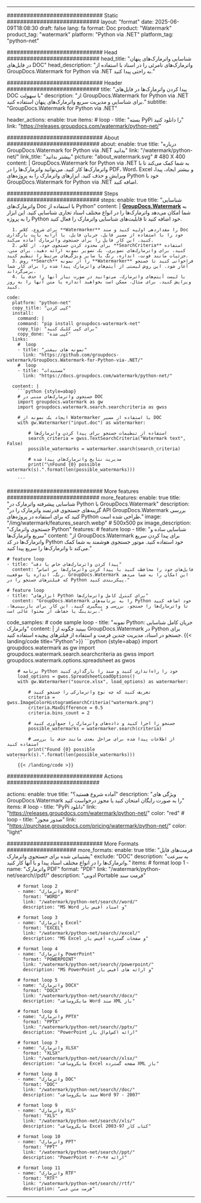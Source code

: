 
---
############################# Static ############################
layout: "format"
date:  2025-06-09T18:08:30
draft: false
lang: fa
format: Doc
product: "Watermark"
product_tag: "watermark"
platform: "Python via .NET"
platform_tag: "python-net"

############################# Head ############################
head_title: "شناسایی واترمارک‌های پنهان در فایل‌های DOC"
head_description: "واترمارک‌های نامرئی را در اسناد با استفاده از GroupDocs.Watermark for Python via .NET به راحتی پیدا کنید."

############################# Header ############################
title: "پیدا کردن واترمارک‌ها در فایل‌های DOC با سهولت" 
description: "از GroupDocs.Watermark for Python via .NET برای شناسایی و مدیریت سریع واترمارک‌های پنهان استفاده کنید."
subtitle: "GroupDocs.Watermark for Python via .NET" 

header_actions:
  enable: true
  items:
    #  loop
    - title: "بسته PyPi را دانلود کنید"
      link: "https://releases.groupdocs.com/watermark/python-net/"
      
############################# About ############################
about:
    enable: true
    title: "درباره GroupDocs.Watermark for Python via .NET بدانید"
    link: "/watermark/python-net/"
    link_title: "بیشتر بدانید"
    picture: "about_watermark.svg" # 480 X 400
    content: |
       GroupDocs.Watermark for Python via .NET به شما کمک می‌کند تا با واترمارک‌ها کار کنید. می‌توانید واترمارک‌ها را در PDF، Word، Excel و بیشتر ایجاد، پیدا، ویرایش و حذف کنید. ابزارهای واترمارک را به پروژه‌های Python خود با GroupDocs.Watermark for Python via .NET اضافه کنید.

############################# Steps ############################
steps:
    enable: true
    title: "شناسایی واترمارک‌های Doc با استفاده از Python"
    content: |
      **[GroupDocs.Watermark](https://products.groupdocs.com/watermark/python-net/)** به شما امکان می‌دهد واترمارک‌ها را در انواع مختلف اسناد تجاری شناسایی کنید. این ابزار را به پروژه Python خود اضافه کنید تا قابلیت‌های شناسایی واترمارک را فعال کنید.
      
      1. برای شروع، کلاس **Watermarker** را مقداردهی اولیه کنید و سند Doc خود را با استفاده از مسیر فایل، جریان فایل، یا آرایه بایت بارگذاری کنید. این کار فایل را برای جستجوی واترمارک آماده می‌کند.
      2. برای محدود کردن جستجوی خود، از کلاس **SearchCriteria** استفاده کنید. برای واترمارک‌های تصویری، یک تصویر نمونه ارائه دهید. برای متن، جزئیات مانند فونت، اندازه، رنگ یا سایر ویژگی‌های مرتبط را تنظیم کنید.
      3. روش **Search** را از نمونه **Watermarker** فراخوانی کنید تا جستجو آغاز شود. این روش لیستی از آیتم‌های واترمارک پیدا شده را برای کار شما برمی‌گرداند.
      4. با لیست آیتم‌های واترمارک، می‌توانید در صورت نیاز آنها را حذف یا ویرایش کنید. برای مثال، ممکن است بخواهید اندازه یا متن آنها را به روز کنید.
   
    code:
      platform: "python-net"
      copy_title: "کپی کردن"
      install:
        command: |
        command: "pip install groupdocs-watermark-net"
        copy_tip: "برای کپی کلیک کنید"
        copy_done: "کپی شده"
      links:
        #  loop
        - title: "نمونه های بیشتر"
          link: "https://github.com/groupdocs-watermark/GroupDocs.Watermark-for-Python-via-.NET/"
        #  loop
        - title: "مستندات"
          link: "https://docs.groupdocs.com/watermark/python-net/"
          
      content: |
        ```python {style=abap}
        # جستجوی واترمارک‌های متنی در DOC
        import groupdocs.watermark as gw
        import groupdocs.watermark.search.searchcriteria as gwss

        # ایجاد یک نمونه از Watermarker با استفاده از مسیر DOC
        with gw.Watermarker("input.doc") as watermarker:

            # استفاده از تنظیمات جستجو برای پیدا کردن واترمارک‌ها
            search_criteria = gwss.TextSearchCriteria("Watermark text", False)
            possible_watermarks = watermarker.search(search_criteria)

            # مدیریت نتایج واترمارک‌های پیدا شده
            print("\nFound {0} possible watermark(s).".format(len(possible_watermarks)))
       
        ```  

############################# More features ############################
more_features:
  enable: true
  title: "شناسایی پیشرفته واترمارک در Python با GroupDocs.Watermark"
  description: "گزینه‌های جستجوی قدرتمند واترمارک را در API GroupDocs.Watermark بررسی کنید که برای استفاده در پروژه‌های Python طراحی شده است."
  image: "/img/watermark/features_search.webp" # 500x500 px
  image_description: "جستجوی واترمارک Python"
  features:
    # feature loop
    - title: "شناسایی ساده و سریع واترمارک‌ها"
      content: "از GroupDocs.Watermark برای پیدا کردن سریع واترمارک‌ها در کد Python خود استفاده کنید. موتور جستجوی هوشمند به شما کمک می‌کند تا واترمارک‌ها را سریع پیدا کنید."

    # feature loop
    - title: "پیدا کردن واترمارک‌های خاص با دقت"
      content: "فایل‌های خود را محافظت کنید با پیدا کردن واترمارک‌ها بر اساس رنگ، اندازه یا موقعیت. GroupDocs.Watermark این امکان را به شما می‌دهد که فیلترهای جستجو را در Python پیکربندی کنید."

    # feature loop
    - title: "ابزارهای Python برای کنترل کامل واترمارک‌ها"
      content: "GroupDocs.Watermark را به برنامه‌های Python خود اضافه کنید تا واترمارک‌ها را جستجو، بررسی و پیگیری کنید. این کار برای بازبینی‌ها، برندینگ یا حفاظت از محتوا عالی است."
      
  code_samples:
    # code sample loop
    - title: "نمونه Python: جریان کامل شناسایی واترمارک"
      content: |
        ببینید چگونه از GroupDocs.Watermark در Python برای جستجو در اسناد، مدیریت چندین فرمت و استفاده از فیلترهای پیچیده استفاده کنید.
        {{< landing/code title="Python">}}
        ```python {style=abap}
        import groupdocs.watermark as gw
        import groupdocs.watermark.search.searchcriteria as gwss
        import groupdocs.watermark.options.spreadsheet as gwos

        # برنامه Python خود را راه‌اندازی کنید و سند را بارگذاری کنید
        load_options = gwos.SpreadsheetLoadOptions()
        with gw.Watermarker("source.xlsx", load_options) as watermarker:

            # تعریف کنید که چه نوع واترمارکی را جستجو کنید
            criteria = gwss.ImageColorHistogramSearchCriteria("watermark.png")
            criteria.MaxDifference = 0.5
            criteria.bins_count = 2

            # جستجو را اجرا کنید و داده‌های واترمارک را جمع‌آوری کنید
            possible_watermarks = watermarker.search(criteria)

            # از اطلاعات پیدا شده برای مراحل بعدی مانند حذف یا بررسی استفاده کنید
            print("Found {0} possible watermark(s).".format(len(possible_watermarks)))        
        ```
        {{< /landing/code >}}


############################# Actions ############################

actions:
  enable: true
  title: "آماده شروع هستید؟"
  description: "ویژگی های GroupDocs.Watermark را به صورت رایگان امتحان کنید یا مجوز درخواست کنید"
  items:
    #  loop
    - title: "PyPi دانلود"
      link: "https://releases.groupdocs.com/watermark/python-net/"
      color: "red"
        #  loop
    - title: "صدور مجوز"
      link: "https://purchase.groupdocs.com/pricing/watermark/python-net/"
      color: "light"


############################# More Formats #####################
more_formats:
    enable: true
    title: "فرمت‌های فایل پشتیبانی شده برای جستجوی واترمارک"
    exclude: "DOC"
    description: "به سرعت واترمارک‌ها را در انواع مختلف اسناد پیدا و با آنها کار کنید."
    items: 
        # format loop 1
        - name: "واترمارک PDF"
          format: "PDF"
          link: "/watermark/python-net/search//pdf/"
          description: "ادوبی Portable فرمت سند"

        # format loop 2
        - name: "واترمارک Word"
          format: "WORD"
          link: "/watermark/python-net/search//word/"
          description: "MS Word و اسناد آفیس باز"
          
        # format loop 3
        - name: "واترمارک Excel"
          format: "EXCEL"
          link: "/watermark/python-net/search//excel/"
          description: "MS Excel و صفحات گسترده آفیس باز"

        # format loop 4
        - name: "واترمارک PowerPoint"
          format: "POWERPOINT"
          link: "/watermark/python-net/search//powerpoint/"
          description: "MS PowerPoint و ارائه های آفیس باز"

        # format loop 5
        - name: "واترمارک DOCX"
          format: "DOCX"
          link: "/watermark/python-net/search//docx/"
          description: "مایکروسافت Word سند XML باز"
          
        # format loop 6
        - name: "واترمارک PPTX"
          format: "PPTX"
          link: "/watermark/python-net/search//pptx/"
          description: "PowerPoint ارائه اکس‌ام‌ال باز"
          
        # format loop 7
        - name: "واترمارک XLSX"
          format: "XLSX"
          link: "/watermark/python-net/search//xlsx/"
          description: "مایکروسافت Excel صفحه گسترده XML باز"

        # format loop 8
        - name: "واترمارک DOC"
          format: "DOC"
          link: "/watermark/python-net/search//doc/"
          description: "سند مایکروسافت Word 97 - 2007"

        # format loop 9
        - name: "واترمارک XLS"
          format: "XLS"
          link: "/watermark/python-net/search//xls/"
          description: "مایکروسافت Excel کتاب کار 97-2003"

        # format loop 10
        - name: "واترمارک PPT"
          format: "PPT"
          link: "/watermark/python-net/search//ppt/"
          description: "PowerPoint ارائه ۹۷—۲۰۰۳"

        # format loop 11
        - name: "واترمارک RTF"
          format: "RTF"
          link: "/watermark/python-net/search//rtf/"
          description: "فرمت متن غنی"

---